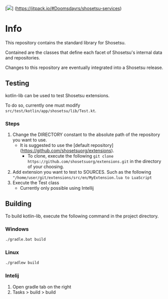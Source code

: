 [![](https://jitpack.io/v/Doomsdayrs/shosetsu-services.svg)]
(https://jitpack.io/#Doomsdayrs/shosetsu-services)

# Info

This repository contains the standard library for Shosetsu.

Contained are the classes that define each facet of Shosetsu's internal data and repositories.

Changes to this repository are eventually integrated into a Shosetsu release.

## Testing

kotlin-lib can be used to test Shosetsu extensions.

To do so, currently one must modify `src/test/kotlin/app/shosetsu/lib/Test.kt`.

### Steps

1. Change the DIRECTORY constant to the absolute path of the repository you want to use.
	* It is suggested to use the [default repository]
	  (https://github.com/shosetsuorg/extensions).
		* To clone, execute the following
		  `git clone https://github.com/shosetsuorg/extensions.git`
		  in the directory of your choosing.
2. Add extension you want to test to SOURCES. Such as the following
   `"/home/user/git/extensions/src/en/MyExtension.lua to LuaScript`
3. Execute the Test class
	* Currently only possible using Intellij

## Building

To build kotlin-lib, execute the following command in the project directory.

### Windows

```cmd
./gradle.bat build
```

### Linux

```bash
./gradlew build
```

### Intelij

1. Open gradle tab on the right
2. Tasks > build > build